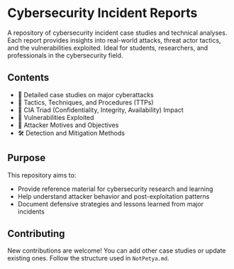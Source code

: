 # Cybersecurity Incident Reports

A repository of cybersecurity incident case studies and technical analyses. Each report provides insights into real-world attacks, threat actor tactics, and the vulnerabilities exploited. Ideal for students, researchers, and professionals in the cybersecurity field.

## Contents

- 📄 Detailed case studies on major cyberattacks 
- 🎯 Tactics, Techniques, and Procedures (TTPs)
- 🔐 CIA Triad (Confidentiality, Integrity, Availability) Impact
- 🐞 Vulnerabilities Exploited
- 🎯 Attacker Motives and Objectives
- 🛠️ Detection and Mitigation Methods

## Purpose

This repository aims to:

- Provide reference material for cybersecurity research and learning
- Help understand attacker behavior and post-exploitation patterns
- Document defensive strategies and lessons learned from major incidents

## Contributing

New contributions are welcome! You can add other case studies or update existing ones. Follow the structure used in `NotPetya.md`.



